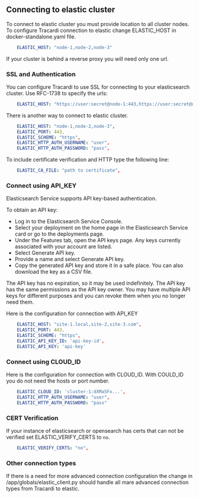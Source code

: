 ## Connecting to elastic cluster

To connect to elastic cluster you must provide location to all cluster nodes. To configure Tracardi connection to
elastic change ELASTIC_HOST in docker-standalone.yaml file.

```yaml
    ELASTIC_HOST: "node-1,node-2,node-3"
```

If your cluster is behind a reverse proxy you will need only one url.

### SSL and Authentication

You can configure Tracardi to use SSL for connecting to your elasticsearch cluster. Use RFC-1738 to specify the urls:

```yaml
    ELASTIC_HOST: "https://user:secret@node-1:443,https://user:secret@node-2:443,https://user:secret@node-3:443"
```

There is another way to connect to elastic cluster.

```yaml
    ELASTIC_HOST: "node-1,node-2,node-3",
    ELASTIC_PORT: 443,
    ELASTIC_SCHEME: "https",
    ELASTIC_HTTP_AUTH_USERNAME: "user",
    ELASTIC_HTTP_AUTH_PASSWORD: "pass",
```

To include certificate verification and HTTP type the following line:

```yaml
    ELASTIC_CA_FILE: "path to certificate",
```

### Connect using API_KEY

Elasticsearch Service supports API key-based authentication.

To obtain an API key:

* Log in to the Elasticsearch Service Console.
* Select your deployment on the home page in the Elasticsearch Service card or go to the deployments page.
* Under the Features tab, open the API keys page. Any keys currently associated with your account are listed.
* Select Generate API key.
* Provide a name and select Generate API key.
* Copy the generated API key and store it in a safe place. You can also download the key as a CSV file.

The API key has no expiration, so it may be used indefinitely. The API key has the same permissions as the API key
owner. You may have multiple API keys for different purposes and you can revoke them when you no longer need them.

Here is the configuration for connection with API_KEY

```yaml
    ELASTIC_HOST: "site-1.local,site-2,site-3.com",
    ELASTIC_PORT: 443,
    ELASTIC_SCHEME: "https",
    ELASTIC_API_KEY_ID: 'api-key-id',
    ELASTIC_API_KEY: 'api-key'
```

### Connect using CLOUD_ID

Here is the configuration for connection with CLOUD_ID. With COULD_ID you do not need the hosts or port number.

```yaml
    ELASTIC_CLOUD_ID: 'cluster-1:dXMa5Fx...',
    ELASTIC_HTTP_AUTH_USERNAME: "user",
    ELASTIC_HTTP_AUTH_PASSWORD: "pass"
```

### CERT Verification

If your instance of elasticsearch or opensearch has certs that can not be verified set ELASTIC_VERIFY_CERTS to `no`.

```yaml
    ELASTIC_VERIFY_CERTS: "no",
```

### Other connection types

If there is a need for more advanced connection configuration the change in /app/globals/elastic_client.py should handle
all mare advanced connection types from Tracardi to elastic. 

